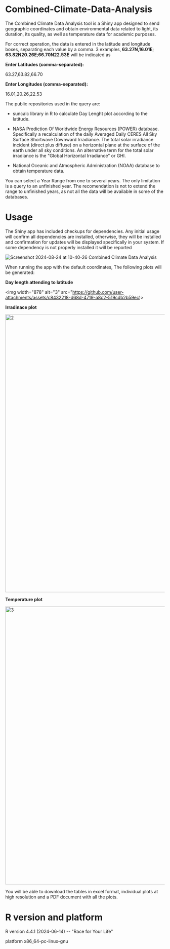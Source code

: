 # Combined-Climate-Data-Analysis

The Combined Climate Data Analysis tool is a Shiny app designed to send geographic coordinates and obtain environmental data related to light, its duration, its quality, as well as temperature data for academic purposes.

For correct operation, the data is entered in the latitude and longitude boxes, separating each value by a comma. 3 examples,<b> 63.27N,16.01E</b>; <b>63.82N20.26E</b>;<b>66.70N22.53E</b> will be indicated as

<b>Enter Latitudes (comma-separated):</b>

63.27,63.82,66.70

<b>Enter Longitudes (comma-separated):</b>

16.01,20.26,22.53

The public repositories used in the query are:

* suncalc library in R to calculate Day Lenght plot according to the latitude.

* NASA Prediction Of Worldwide Energy Resources (POWER) database. Specifically a recalculation of the daily Averaged Daily CERES All Sky Surface Shortwave Downward Irradiance. The total solar irradiance incident (direct plus diffuse) on a horizontal plane at the surface of the earth under all sky conditions. An alternative term for the total solar irradiance is the "Global Horizontal Irradiance" or GHI.

* National Oceanic and Atmospheric Administration (NOAA) database to obtain temperature data.

You can select a Year Range from one to several years. The only limitation is a query to an unfinished year. The recomendation is not to extend the range to unfinished years, as not all the data will be available in some of the databases.


# Usage
The Shiny app has included checkups for dependencies. Any initial usage will confirm all dependencies are installed, otherwise, they will be installed and confirmation for updates will be displayed specifically in your system. If some dependency is not properly installed it will be reported

![Screenshot 2024-08-24 at 10-40-26 Combined Climate Data Analysis](https://github.com/user-attachments/assets/d507882c-3e9f-4c25-90bc-0e01a6eaf967)

When running the app with the default coordinates, The following plots will be generated:

<b>Day length attending to latitude</b>

<img width="878" alt="3" src="https://github.com/user-attachments/assets/c8432218-d68d-4719-a8c2-519cdb2b59ec)>


<b>Irradinace plot</b>

<img width="878" alt="2" src="https://github.com/user-attachments/assets/c838eb94-d3b9-4ed8-af4e-a48df943097f">

<b>Temperature plot</b>

<img width="878" alt="3" src="https://github.com/user-attachments/assets/5b50eeb4-3ca6-4197-b8bf-d868898b408b">


You will be able to download the tables in excel format, individual plots at high resolution and a PDF document with all the plots.

# R version and platform

R version 4.4.1 (2024-06-14) -- "Race for Your Life"

platform       x86_64-pc-linux-gnu  
